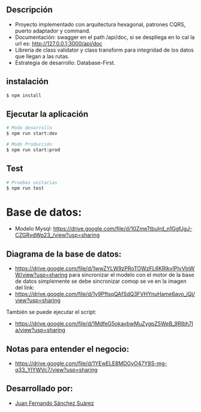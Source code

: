 
## Descripción

- Proyecto implementado con arquitectura hexagonal, patrones CQRS, puerto adaptador y command.
- Documentación: swagger en el path /api/doc, si se despliega en lo cal la url es: http://127.0.0.1:3000/api/doc
- Libreria de class validator y class transform para integridad de los datos que llegan a las rutas.
- Estrategia de desarrollo: Database-First.
## instalación

```bash
$ npm install
```

## Ejecutar la aplicación

```bash
# Modo desarrollo
$ npm run start:dev

# Modo Producción
$ npm run start:prod
```

## Test

```bash
# Pruebas unitarias
$ npm run test

```
# Base de datos:
- Modelo Mysql:
https://drive.google.com/file/d/10ZmeTtbuIrd_n1GgfJgJ-CZGRydWp23_/view?usp=sharing

## Diagrama de la base de datos:
- https://drive.google.com/file/d/1wwZYLW9zPRoTOWzFL6KRlkvIPIvVlnWW/view?usp=sharing
para sincronizar el modelo con el motor de la base de datos simplemente se debe sincronizar comop se ve en la imagen del link:
- https://drive.google.com/file/d/1y9PftsqQAfSdQ3FVHYnuHame6avo_iQj/view?usp=sharing

También se puede ejecutar el script: 
- https://drive.google.com/file/d/1MdfeG5okavbwMuZygpZ5WeB_9Rlbh7Ia/view?usp=sharing

## Notas para entender el negocio:
- https://drive.google.com/file/d/1YEwELE8MDGyO47Y8S-mg-q33_YIYWVc7/view?usp=sharing
## Desarrollado por:
- [Juan Fernando Sánchez Suárez](https://www.linkedin.com/in/juanfernandosanchezsuarez/)

